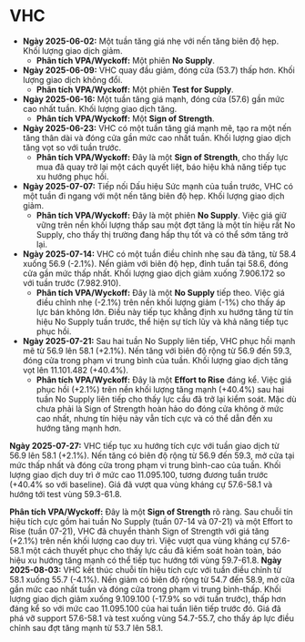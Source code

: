 # VHC

- **Ngày 2025-06-02:** Một tuần tăng giá nhẹ với nến tăng biên độ hẹp. Khối lượng giao dịch giảm.
    - **Phân tích VPA/Wyckoff:** Một phiên **No Supply**.
- **Ngày 2025-06-09:** VHC quay đầu giảm, đóng cửa (53.7) thấp hơn. Khối lượng giao dịch không đổi.
    - **Phân tích VPA/Wyckoff:** Một phiên **Test for Supply**.
- **Ngày 2025-06-16:** Một tuần tăng giá mạnh, đóng cửa (57.6) gần mức cao nhất tuần. Khối lượng giao dịch tăng.
    - **Phân tích VPA/Wyckoff:** Một **Sign of Strength**.
- **Ngày 2025-06-23:** VHC có một tuần tăng giá mạnh mẽ, tạo ra một nến tăng thân dài và đóng cửa gần mức cao nhất tuần. Khối lượng giao dịch tăng vọt so với tuần trước.
    - **Phân tích VPA/Wyckoff:** Đây là một **Sign of Strength**, cho thấy lực mua đã quay trở lại một cách quyết liệt, báo hiệu khả năng tiếp tục xu hướng phục hồi.
- **Ngày 2025-07-07:** Tiếp nối Dấu hiệu Sức mạnh của tuần trước, VHC có một tuần đi ngang với một nến tăng biên độ hẹp. Khối lượng giao dịch giảm.
    - **Phân tích VPA/Wyckoff:** Đây là một phiên **No Supply**. Việc giá giữ vững trên nền khối lượng thấp sau một đợt tăng là một tín hiệu rất No Supply, cho thấy thị trường đang hấp thụ tốt và có thể sớm tăng trở lại.
- **Ngày 2025-07-14:** VHC có một tuần điều chỉnh nhẹ sau đà tăng, từ 58.4 xuống 56.9 (-2.1%). Nến giảm với biên độ hẹp, đỉnh tuần tại 58.6, đóng cửa gần mức thấp nhất. Khối lượng giao dịch giảm xuống 7.906.172 so với tuần trước (7.982.910).
    - **Phân tích VPA/Wyckoff:** Đây là một **No Supply** tiếp theo. Việc giá điều chỉnh nhẹ (-2.1%) trên nền khối lượng giảm (-1%) cho thấy áp lực bán không lớn. Điều này tiếp tục khẳng định xu hướng tăng từ tín hiệu No Supply tuần trước, thể hiện sự tích lũy và khả năng tiếp tục phục hồi.
- **Ngày 2025-07-21:** Sau hai tuần No Supply liên tiếp, VHC phục hồi mạnh mẽ từ 56.9 lên 58.1 (+2.1%). Nến tăng với biên độ rộng từ 56.9 đến 59.3, đóng cửa trong phạm vi trung bình của tuần. Khối lượng giao dịch tăng vọt lên 11.101.482 (+40.4%).
    - **Phân tích VPA/Wyckoff:** Đây là một **Effort to Rise** đáng kể. Việc giá phục hồi (+2.1%) trên nền khối lượng tăng mạnh (+40.4%) sau hai tuần No Supply liên tiếp cho thấy lực cầu đã trở lại kiểm soát. Mặc dù chưa phải là Sign of Strength hoàn hảo do đóng cửa không ở mức cao nhất, nhưng tín hiệu này vẫn tích cực và có thể dẫn đến xu hướng tăng mạnh hơn.


**Ngày 2025-07-27:** VHC tiếp tục xu hướng tích cực với tuần giao dịch từ 56.9 lên 58.1 (+2.1%). Nến tăng có biên độ rộng từ 56.9 đến 59.3, mở cửa tại mức thấp nhất và đóng cửa trong phạm vi trung bình-cao của tuần. Khối lượng giao dịch duy trì ở mức cao 11.095.100, tương đương tuần trước (+40.4% so với baseline). Giá đã vượt qua vùng kháng cự 57.6-58.1 và hướng tới test vùng 59.3-61.8.

**Phân tích VPA/Wyckoff:** Đây là một **Sign of Strength** rõ ràng. Sau chuỗi tín hiệu tích cực gồm hai tuần No Supply (tuần 07-14 và 07-21) và một Effort to Rise (tuần 07-21), VHC đã chuyển thành Sign of Strength với giá tăng (+2.1%) trên nền khối lượng cao duy trì. Việc vượt qua vùng kháng cự 57.6-58.1 một cách thuyết phục cho thấy lực cầu đã kiểm soát hoàn toàn, báo hiệu xu hướng tăng mạnh có thể tiếp tục hướng tới vùng 59.7-61.8.
**Ngày 2025-08-03:** VHC kết thúc chuỗi tín hiệu tích cực với tuần điều chỉnh từ 58.1 xuống 55.7 (-4.1%). Nến giảm có biên độ rộng từ 54.7 đến 58.9, mở cửa gần mức cao nhất tuần và đóng cửa trong phạm vi trung bình-thấp. Khối lượng giao dịch giảm xuống 9.109.100 (-17.9% so với tuần trước), thấp hơn đáng kể so với mức cao 11.095.100 của hai tuần liên tiếp trước đó. Giá đã phá vỡ support 57.6-58.1 và test xuống vùng 54.7-55.7, cho thấy áp lực điều chỉnh sau đợt tăng mạnh từ 53.7 lên 58.1.
